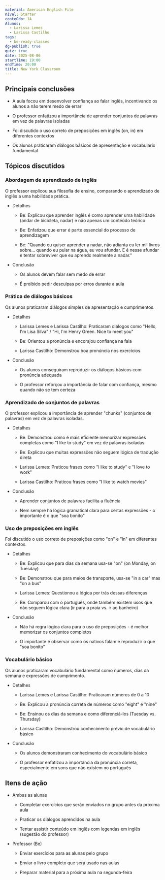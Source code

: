 ```yaml
---
material: American English File
nivel: Starter
conteúdo: 1A
Alunos:
  - Larissa Lemes
  - Larissa Castilho
tags:
  - be-ready-classes
dg-publish: true
quiz: true
date: 2025-08-06
startTime: 19:00
endTime: 20:00
title: New York Classroom
---
```

## Principais conclusões

- A aula focou em desenvolver confiança ao falar inglês, incentivando os alunos a não terem medo de errar
    
- O professor enfatizou a importância de aprender conjuntos de palavras em vez de palavras isoladas
    
- Foi discutido o uso correto de preposições em inglês (on, in) em diferentes contextos
    
- Os alunos praticaram diálogos básicos de apresentação e vocabulário fundamental
    

## Tópicos discutidos

### Abordagem de aprendizado de inglês

O professor explicou sua filosofia de ensino, comparando o aprendizado de inglês a uma habilidade prática.

- Detalhes
    
    - Be: Explicou que aprender inglês é como aprender uma habilidade (andar de bicicleta, nadar) e não apenas um conteúdo teórico
        
    - Be: Enfatizou que errar é parte essencial do processo de aprendizagem
        
    - Be: "Quando eu quiser aprender a nadar, não adianta eu ler mil livros sobre... quando eu pular na água, eu vou afundar. E é nesse afundar e tentar sobreviver que eu aprendo realmente a nadar."
        
- Conclusão
    
    - Os alunos devem falar sem medo de errar
        
    - É proibido pedir desculpas por erros durante a aula
        

### Prática de diálogos básicos

Os alunos praticaram diálogos simples de apresentação e cumprimentos.

- Detalhes
    
    - Larissa Lemes e Larissa Castilho: Praticaram diálogos como "Hello, I'm Lisa Silva" / "Hi, I'm Henry Green. Nice to meet you"
        
    - Be: Orientou a pronúncia e encorajou confiança na fala
        
    - Larissa Castilho: Demonstrou boa pronúncia nos exercícios
        
- Conclusão
    
    - Os alunos conseguiram reproduzir os diálogos básicos com pronúncia adequada
        
    - O professor reforçou a importância de falar com confiança, mesmo quando não se tem certeza
        

### Aprendizado de conjuntos de palavras

O professor explicou a importância de aprender "chunks" (conjuntos de palavras) em vez de palavras isoladas.

- Detalhes
    
    - Be: Demonstrou como é mais eficiente memorizar expressões completas como "I like to study" em vez de palavras isoladas
        
    - Be: Explicou que muitas expressões não seguem lógica de tradução direta
        
    - Larissa Lemes: Praticou frases como "I like to study" e "I love to work"
        
    - Larissa Castilho: Praticou frases como "I like to watch movies"
        
- Conclusão
    
    - Aprender conjuntos de palavras facilita a fluência
        
    - Nem sempre há lógica gramatical clara para certas expressões - o importante é o que "soa bonito"
        

### Uso de preposições em inglês

Foi discutido o uso correto de preposições como "on" e "in" em diferentes contextos.

- Detalhes
    
    - Be: Explicou que para dias da semana usa-se "on" (on Monday, on Tuesday)
        
    - Be: Demonstrou que para meios de transporte, usa-se "in a car" mas "on a bus"
        
    - Larissa Lemes: Questionou a lógica por trás dessas diferenças
        
    - Be: Comparou com o português, onde também existem usos que não seguem lógica clara (ir para a praia vs. ir ao banheiro)
        
- Conclusão
    
    - Não há regra lógica clara para o uso de preposições - é melhor memorizar os conjuntos completos
        
    - O importante é observar como os nativos falam e reproduzir o que "soa bonito"
        

### Vocabulário básico

Os alunos praticaram vocabulário fundamental como números, dias da semana e expressões de cumprimento.

- Detalhes
    
    - Larissa Lemes e Larissa Castilho: Praticaram números de 0 a 10
        
    - Be: Explicou a pronúncia correta de números como "eight" e "nine"
        
    - Be: Ensinou os dias da semana e como diferenciá-los (Tuesday vs. Thursday)
        
    - Larissa Castilho: Demonstrou conhecimento prévio de vocabulário básico
        
- Conclusão
    
    - Os alunos demonstraram conhecimento do vocabulário básico
        
    - O professor enfatizou a importância da pronúncia correta, especialmente em sons que não existem no português
        

## Itens de ação

- Ambas as alunas
    
    - Completar exercícios que serão enviados no grupo antes da próxima aula
        
    - Praticar os diálogos aprendidos na aula
        
    - Tentar assistir conteúdo em inglês com legendas em inglês (sugestão do professor)
        
- Professor (Be)
    
    - Enviar exercícios para as alunas pelo grupo
        
    - Enviar o livro completo que será usado nas aulas
        
    - Preparar material para a próxima aula na segunda-feira